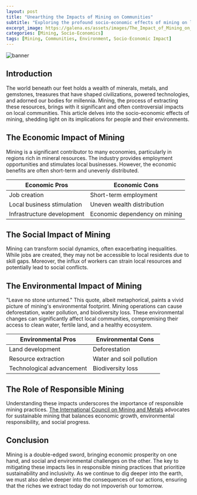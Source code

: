```yaml
---
layout: post
title: "Unearthing the Impacts of Mining on Communities"
subtitle: "Exploring the profound socio-economic effects of mining on local communities and their environments."
excerpt_image: https://galena.es/assets/images/The_Impact_of_Mining_on_Communities.png
categories: [Mining, Socio-Economics]
tags: [Mining, Communities, Environment, Socio-Economic Impact]
---
```

![banner](https://galena.es/assets/images/The_Impact_of_Mining_on_Communities.png)

## Introduction

The world beneath our feet holds a wealth of minerals, metals, and gemstones, treasures that have shaped civilizations, powered technologies, and adorned our bodies for millennia. Mining, the process of extracting these resources, brings with it significant and often controversial impacts on local communities. This article delves into the socio-economic effects of mining, shedding light on its implications for people and their environments.

## The Economic Impact of Mining

Mining is a significant contributor to many economies, particularly in regions rich in mineral resources. The industry provides employment opportunities and stimulates local businesses. However, the economic benefits are often short-term and unevenly distributed. 

| Economic Pros | Economic Cons |
| --------------| --------------|
| Job creation  | Short-term employment |
| Local business stimulation | Uneven wealth distribution |
| Infrastructure development | Economic dependency on mining |

## The Social Impact of Mining

Mining can transform social dynamics, often exacerbating inequalities. While jobs are created, they may not be accessible to local residents due to skill gaps. Moreover, the influx of workers can strain local resources and potentially lead to social conflicts.

## The Environmental Impact of Mining

"Leave no stone unturned." This quote, albeit metaphorical, paints a vivid picture of mining's environmental footprint. Mining operations can cause deforestation, water pollution, and biodiversity loss. These environmental changes can significantly affect local communities, compromising their access to clean water, fertile land, and a healthy ecosystem. 

| Environmental Pros | Environmental Cons |
| ------------------ | ------------------ |
| Land development   | Deforestation |
| Resource extraction | Water and soil pollution |
| Technological advancement | Biodiversity loss |

## The Role of Responsible Mining

Understanding these impacts underscores the importance of responsible mining practices. [The International Council on Mining and Metals](https://www.icmm.com/en-gb) advocates for sustainable mining that balances economic growth, environmental responsibility, and social progress.

## Conclusion

Mining is a double-edged sword, bringing economic prosperity on one hand, and social and environmental challenges on the other. The key to mitigating these impacts lies in responsible mining practices that prioritize sustainability and inclusivity. As we continue to dig deeper into the earth, we must also delve deeper into the consequences of our actions, ensuring that the riches we extract today do not impoverish our tomorrow.